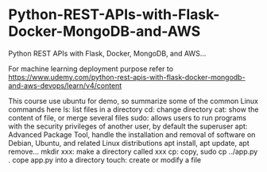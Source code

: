 # Python-REST-APIs-with-Flask-Docker-MongoDB-and-AWS
Python REST APIs with Flask, Docker, MongoDB, and AWS...

For machine learning deployment purpose
refer to https://www.udemy.com/python-rest-apis-with-flask-docker-mongodb-and-aws-devops/learn/v4/content

This course use ubuntu for demo, so summarize some of the common Linux commands here
ls: list files in a directory
cd: change directory
cat: show the content of file, or merge several files
sudo: allows users to run programs with the security privileges of another user, by default the superuser
apt: Advanced Package Tool, handle the installation and removal of software on Debian, Ubuntu, and related Linux distributions
apt install, apt update, apt remove...
mkdir xxx: make a directory called xxx
cp: copy, sudo cp ../app.py . cope app.py into a directory
touch: create or modify a file
